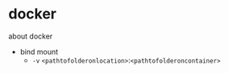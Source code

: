 # docker
about docker

- bind mount
  - `-v` `<pathtofolderonlocation>`:`<pathtofolderoncontainer>`
